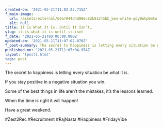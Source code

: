```yaml
---
created-on: '2021-05-21T11:02:23.715Z'
f_main-image:
  url: /assets/external/60a7944d4d99ec82b91345bb_ben-white-qdy9ahp0mto-unsplash.jpg
  alt: null
title: It Is What It Is, Until It Isn’t…
slug: it-is-what-it-is-until-it-isnt
f_date: '2021-05-21T00:00:00.000Z'
updated-on: '2021-05-21T11:07:02.070Z'
f_post-summary: The secret to happiness is letting every situation be what it is.
published-on: '2021-05-21T11:07:04.954Z'
layout: '[post].html'
tags: post
---
```


The secret to happiness is letting every situation be what it is.

If you stay positive in a negative situation you win.

Some of the best things in life aren’t the mistakes, it’s the lessons learned.

When the time is right it will happen!

Have a great weekend.

#Zest2Rec #Recruitment #RajNasta #Happiness #FridayVibe

‍
